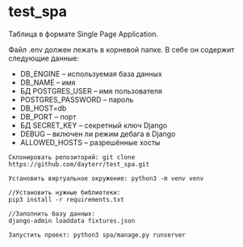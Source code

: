 # test_spa

Таблица в формате Single Page Application.

Файл .env должен лежать в корневой папке. В себе он содержит следующие данные:

* DB_ENGINE – используемая база данных 
* DB_NAME – имя 
* БД POSTGRES_USER – имя пользователя 
* POSTGRES_PASSWORD – пароль 
* DB_HOST=db 
* DB_PORT – порт 
* БД SECRET_KEY – секретный ключ Django 
* DEBUG – включен ли режим дебага в Django 
* ALLOWED_HOSTS – разрешённые хосты

```
Склонировать репозиторий: git clone https://github.com/dayterr/test_spa.git
```

```
Установить виртуальное окружение: python3 -m venv venv
```

```
//Установить нужные библиотеки: 
pip3 install -r requirements.txt
```

```
//Заполнить базу данных: 
django-admin loaddata fixtures.json
```

```
Запустить проект: python3 spa/manage.py runserver
```
